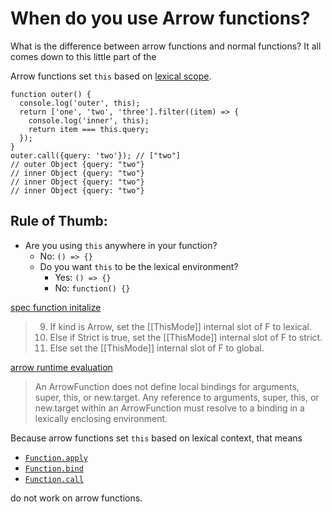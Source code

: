# When do you use Arrow functions?

What is the difference between arrow functions and normal functions?
It all comes down to this little part of the

Arrow functions set `this` based on [lexical scope](http://stackoverflow.com/questions/1047454/what-is-lexical-scope).

```
function outer() {
  console.log('outer', this);
  return ['one', 'two', 'three'].filter((item) => {
    console.log('inner', this);
    return item === this.query;
  });
}
outer.call({query: 'two'}); // ["two"]
// outer Object {query: "two"}
// inner Object {query: "two"}
// inner Object {query: "two"}
// inner Object {query: "two"}
```


## Rule of Thumb:
* Are you using `this` anywhere in your function?
  * No: `() => {}`
  * Do you want `this` to be the lexical environment?
    * Yes: `() => {}`
    * No: `function() {}`


[spec function initalize](http://www.ecma-international.org/ecma-262/7.0/index.html#sec-functioninitialize)
> 9. If kind is Arrow, set the [[ThisMode]] internal slot of F to lexical.
> 10. Else if Strict is true, set the [[ThisMode]] internal slot of F to strict.
> 11. Else set the [[ThisMode]] internal slot of F to global.

[arrow runtime evaluation](http://www.ecma-international.org/ecma-262/7.0/index.html#sec-arrow-function-definitions-runtime-semantics-evaluation)
> An ArrowFunction does not define local bindings for arguments, super, this, or new.target. Any reference to arguments, super, this, or new.target within an ArrowFunction must resolve to a binding in a lexically enclosing environment.


Because arrow functions set `this` based on lexical context, that means
* [`Function.apply`](https://developer.mozilla.org/en-US/docs/Web/JavaScript/Reference/Global_Objects/Function/apply)
* [`Function.bind`](https://developer.mozilla.org/en-US/docs/Web/JavaScript/Reference/Global_Objects/Function/bind)
* [`Function.call`](https://developer.mozilla.org/en-US/docs/Web/JavaScript/Reference/Global_Objects/Function/call)

do not work on arrow functions.
